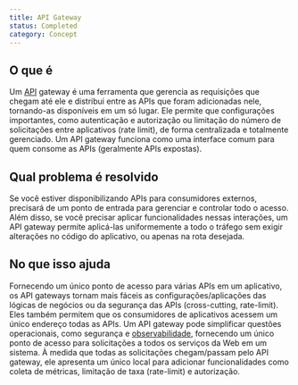 ```yaml
---
title: API Gateway
status: Completed
category: Concept
---
```


## O que é

Um [API](/application_programming_interface/) gateway é uma ferramenta que gerencia as requisições que chegam até ele e distribui entre as APIs que foram adicionadas nele, tornando-as disponíveis em um só lugar. Ele permite que configurações importantes, como autenticação e autorização ou limitação do número de solicitações entre aplicativos (rate limit), de forma centralizada e totalmente gerenciado. Um API gateway funciona como uma interface comum para quem consome as APIs (geralmente APIs expostas).

## Qual problema é resolvido

Se você estiver disponibilizando APIs para consumidores externos, precisará de um ponto de entrada para gerenciar e controlar todo o acesso. Além disso, se você precisar aplicar funcionalidades nessas interações, um API gateway permite aplicá-las uniformemente a todo o tráfego sem exigir alterações no código do aplicativo, ou apenas na rota desejada.

## No que isso ajuda

Fornecendo um único ponto de acesso para várias APIs em um aplicativo, os API gateways tornam mais fáceis as configurações/aplicações das lógicas de negócios ou da segurança das APIs (cross-cutting, rate-limit). Eles também permitem que os consumidores de aplicativos acessem um único endereço todas as APIs. Um API gateway pode simplificar questões operacionais, como segurança e [observabilidade](/observability/), fornecendo um único ponto de acesso para solicitações a todos os serviços da Web em um sistema. À medida que todas as solicitações chegam/passam pelo API gateway, ele apresenta um único local para adicionar funcionalidades como coleta de métricas, limitação de taxa (rate-limit) e autorização.

